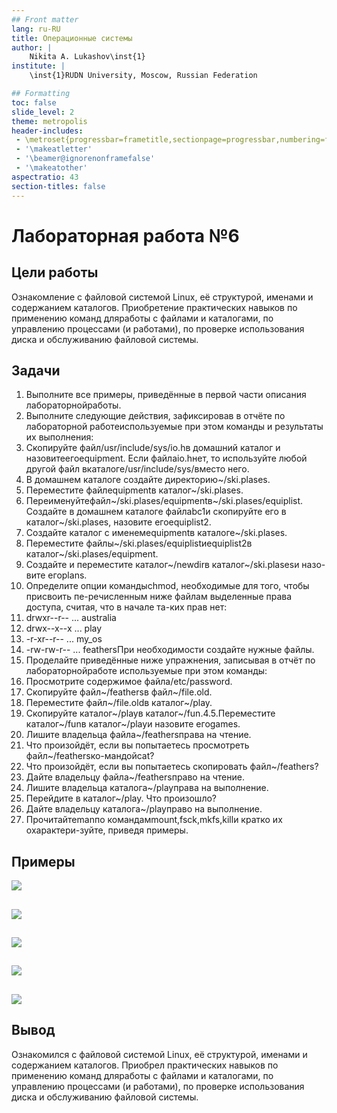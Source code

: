 ```yaml
---
## Front matter
lang: ru-RU
title: Операционные системы
author: |
	Nikita A. Lukashov\inst{1}
institute: |
	\inst{1}RUDN University, Moscow, Russian Federation

## Formatting
toc: false
slide_level: 2
theme: metropolis
header-includes: 
 - \metroset{progressbar=frametitle,sectionpage=progressbar,numbering=fraction}
 - '\makeatletter'
 - '\beamer@ignorenonframefalse'
 - '\makeatother'
aspectratio: 43
section-titles: false
---
```


# Лабораторная работа №6

## Цели работы

Ознакомление с файловой системой Linux, её структурой, именами и содержанием каталогов. Приобретение практических навыков по применению команд дляработы с файлами и каталогами, по управлению процессами (и работами), по проверке использования диска и обслуживанию файловой системы.

## Задачи

1. Выполните все примеры, приведённые в первой части описания лабораторнойработы.
2. Выполните следующие действия, зафиксировав в отчёте по лабораторной работеиспользуемые при этом команды и результаты их выполнения:
3. Скопируйте файл/usr/include/sys/io.hв домашний каталог и назовитеегоequipment. Если файлаio.hнет, то используйте любой другой файл вкаталоге/usr/include/sys/вместо него.
4. В домашнем каталоге создайте директорию~/ski.plases.
5. Переместите файлequipmentв каталог~/ski.plases.
6. Переименуйтефайл~/ski.plases/equipmentв~/ski.plases/equiplist. Создайте в домашнем каталоге       файлabc1и скопируйте его в каталог~/ski.plases, назовите егоequiplist2.
7. Создайте каталог с именемequipmentв каталоге~/ski.plases.
8. Переместите файлы~/ski.plases/equiplistиequiplist2в каталог~/ski.plases/equipment.
9. Создайте и переместите каталог~/newdirв каталог~/ski.plasesи назо-вите егоplans.
10. Определите опции командыchmod, необходимые для того, чтобы присвоить пе-речисленным ниже файлам выделенные права доступа, считая, что в начале та-ких прав нет:
11. drwxr--r--   ...   australia
12. drwx--x--x   ...   play
13. -r-xr--r--   ...   my_os
14.   -rw-rw-r--   ...   feathersПри необходимости создайте нужные файлы.
15.  Проделайте приведённые ниже упражнения, записывая в отчёт по лабораторнойработе используемые при этом команды:
16. Просмотрите содержимое файла/etc/password.
17. Скопируйте файл~/feathersв файл~/file.old.
18. Переместите файл~/file.oldв каталог~/play.
19. Скопируйте каталог~/playв каталог~/fun.4.5.Переместите каталог~/funв каталог~/playи назовите егоgames.
20. Лишите владельца файла~/feathersправа на чтение.
21. Что произойдёт, если вы попытаетесь просмотреть файл~/feathersко-мандойcat?
22. Что произойдёт, если вы попытаетесь скопировать файл~/feathers?
23. Дайте владельцу файла~/feathersправо на чтение.
24. Лишите владельца каталога~/playправа на выполнение.
25. Перейдите в каталог~/play. Что произошло?
26. Дайте владельцу каталога~/playправо на выполнение.
27. Прочитайтеmanпо командамmount,fsck,mkfs,killи кратко их охарактери-зуйте, приведя примеры.

## Примеры

![](img/1.png)

## 
![](img/2.png)

 
## 

![](img/3.png)


## 

![](img/4.png)


## 

![](img/5.png)




## Вывод

Ознакомился с файловой системой Linux, её структурой, именами и содержанием каталогов. Приобрел практических навыков по применению команд дляработы с файлами и каталогами, по управлению процессами (и работами), по проверке использования диска и обслуживанию файловой системы.


